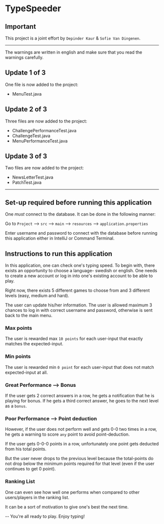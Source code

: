 # TypeSpeeder

## Important 
This project is a joint effort by `Depinder Kaur` & `Sofie Van Dingenen`.

------------------------------------------------------------------------------------------------------------------------

The warnings are written in english and make sure that you read the warnings carefully.

## Update 1 of 3
One file is now added to the project:

* MenuTest.java



## Update 2 of 3
Three files are now added to the project:

* ChallengePerformanceTest.java
* ChallengeTest.java
* MenuPerformanceTest.java

## Update 3 of 3
Two files are now added to the project:

* NewsLetterTest.java
* PatchTest.java

------------------------------------------------------------------------------------------------------------------------

## Set-up required before running this application

One *must* connect to the database. It can be done in the following manner:

Go to `Project` --> `src` --> `main` --> `resources` --> `application.properties`

Enter username and password to connect with the database before running this application either in IntelliJ or Command
Terminal.

## Instructions to run this application

In this application, one can check one's typing speed. To begin with, there exists an opportunity to choose a language- 
swedish or english. 
One needs to create a new account or log in into one's existing account to be able to play.

Right now, there exists 5 different games to choose from and 3 different levels (easy, medium and hard).

The user can update his/her information.
The user is allowed maximum 3 chances to log in with correct username and password, otherwise is sent back to the main
menu.

### Max points 
The user is rewarded max `10 points` for each user-input that exactly matches the expected-input.

### Min points 
The user is rewarded min `0 point` for each user-input that does not match expected-input at all.

### Great Performance --> Bonus 
If the user gets 2 correct answers in a row, he gets a notification that he is playing for bonus.
If he gets a third correct answer, he goes to the next level as a `bonus`. 

### Poor Performance --> Point deduction
However, if the user does not perform well and gets 0-0 two times in a row, he gets a warning to score `any` point to 
avoid point-deduction. 

If the user gets 0-0-0 points in a row, unfortunately one point gets deducted from his total 
points.

But the user never drops to the previous level because the total-points do not drop below the minimum points required 
for that level (even if the user continues to get 0 point).

### Ranking List

One can even see how well one performs when compared to other users/players in the ranking list.

It can be a sort of motivation to give one's best the next time.

-- You're all ready to play. Enjoy typing!